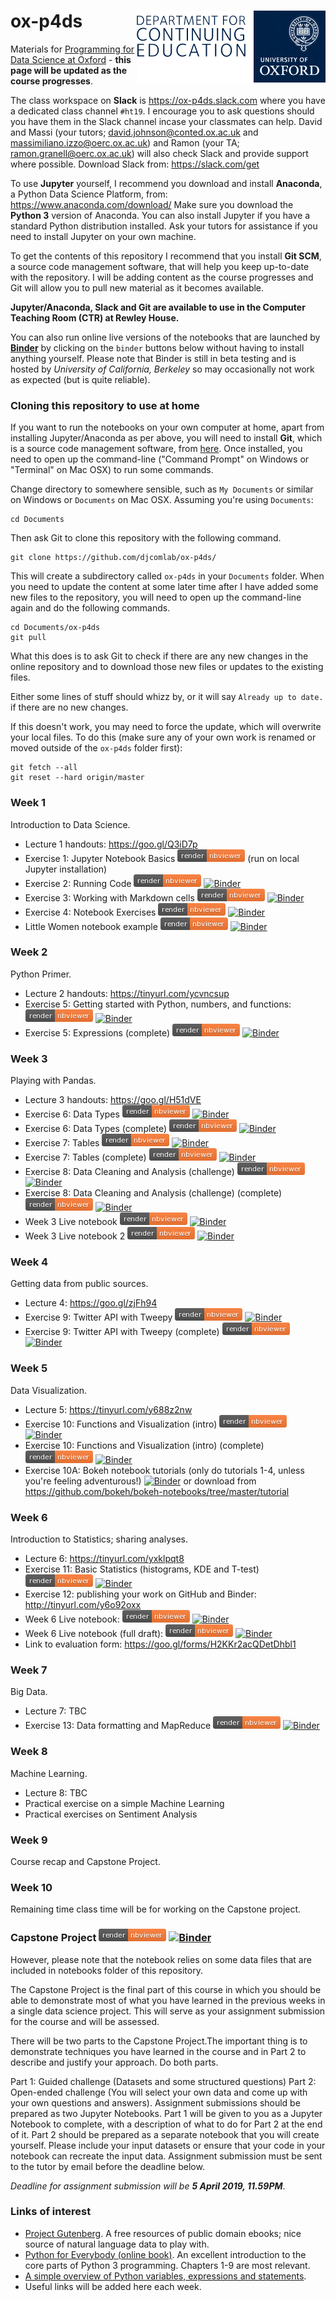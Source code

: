 # ox-p4ds <img src="oudce_logo.png" align="right"/>

Materials for [Programming for Data Science at Oxford](https://www.conted.ox.ac.uk/courses/programming-for-data-science) - **this page will be updated as the course progresses**.

The class workspace on **Slack** is https://ox-p4ds.slack.com where you have a dedicated class channel `#ht19`. I encourage you to ask questions should you have them in the Slack channel incase your classmates can help. David and Massi (your tutors; david.johnson@conted.ox.ac.uk and massimiliano.izzo@oerc.ox.ac.uk) and Ramon (your TA; ramon.granell@oerc.ox.ac.uk) will also check Slack and provide support where possible. Download Slack from: https://slack.com/get


To use **Jupyter** yourself, I recommend you download and install **Anaconda**, a Python Data Science Platform, from: https://www.anaconda.com/download/ Make sure you download the **Python 3** version of Anaconda. You can also install Jupyter if you have a standard Python distribution installed. Ask your tutors for assistance if you need to install Jupyter on your own machine.

To get the contents of this repository I recommend that you install **Git SCM**, a source code management software, that will help you keep up-to-date with the repository. I will be adding content as the course progresses and Git will allow you to pull new material as it becomes available.

**Jupyter/Anaconda, Slack and Git are available to use in the Computer Teaching Room (CTR) at Rewley House.**

You can also run online live versions of the notebooks that are launched by **[Binder](https://mybinder.org)** by clicking on the `binder` buttons below without having to install anything yourself. Please note that Binder is still in beta testing and is hosted by *University of California, Berkeley* so may occasionally not work as expected (but is quite reliable). 

### Cloning this repository to use at home

If you want to run the notebooks on your own computer at home, apart from installing Jupyter/Anaconda as per above, you will need to install **Git**, which is a source code management software, from [here](https://git-scm.com/downloads). Once installed, you need to open up the command-line ("Command Prompt" on Windows or "Terminal" on Mac OSX) to run some commands.

Change directory to somewhere sensible, such as `My Documents` or similar on Windows or `Documents` on Mac OSX. Assuming you're using `Documents`:

```
cd Documents
```

Then ask Git to clone this repository with the following command.
```
git clone https://github.com/djcomlab/ox-p4ds/
```

This will create a subdirectory called `ox-p4ds` in your `Documents` folder. When you need to update the content at some later time after I have added some new files to the repository, you will need to open up the command-line again and do the following commands.
```
cd Documents/ox-p4ds
git pull
```
What this does is to ask Git to check if there are any new changes in the online repository and to download those new files or updates to the existing files.

Either some lines of stuff should whizz by, or it will say `Already up to date.` if there are no new changes.

If this doesn't work, you may need to force the update, which will overwrite your local files. To do this (make sure any of your own work is renamed or moved outside of the `ox-p4ds` folder first):
```
git fetch --all
git reset --hard origin/master
```

### Week 1

Introduction to Data Science.
- Lecture 1 handouts: https://goo.gl/Q3iD7p
- Exercise 1: Jupyter Notebook Basics [![nbviewer](notebooks/images/render_nbviewer_button.png)](https://nbviewer.jupyter.org/github/djcomlab/ox-p4ds/blob/master/notebooks/Ex01_Notebook_Basics.ipynb) (run on local Jupyter installation)
- Exercise 2: Running Code [![nbviewer](notebooks/images/render_nbviewer_button.png)](https://nbviewer.jupyter.org/github/djcomlab/ox-p4ds/blob/master/notebooks/Ex02_Running_Code.ipynb) [![Binder](https://mybinder.org/badge.svg)](https://mybinder.org/v2/gh/djcomlab/ox-p4ds/master?filepath=notebooks%2FEx02_Running_Code.ipynb)
- Exercise 3: Working with Markdown cells [![nbviewer](notebooks/images/render_nbviewer_button.png)](https://nbviewer.jupyter.org/github/djcomlab/ox-p4ds/blob/master/notebooks/Ex03_Working_With_Markdown_Cells.ipynb) [![Binder](https://mybinder.org/badge.svg)](https://mybinder.org/v2/gh/djcomlab/ox-p4ds/master?filepath=notebooks%2FEx03_Working_With_Markdown_Cells.ipynb)
- Exercise 4: Notebook Exercises [![nbviewer](notebooks/images/render_nbviewer_button.png)](https://nbviewer.jupyter.org/github/djcomlab/ox-p4ds/blob/master/notebooks/Ex04_Notebook_Exercises.ipynb) [![Binder](https://mybinder.org/badge.svg)](https://mybinder.org/v2/gh/djcomlab/ox-p4ds/master?filepath=notebooks%2FEx04_Notebook_Exercises.ipynb)
- Little Women notebook example [![nbviewer](notebooks/images/render_nbviewer_button.png)](https://nbviewer.jupyter.org/github/djcomlab/ox-p4ds/blob/master/notebooks/Week1_Little_Women.ipynb) [![Binder](https://mybinder.org/badge.svg)](https://mybinder.org/v2/gh/djcomlab/ox-p4ds/master?filepath=notebooks%2FWeek1_Little_Women.ipynb)

### Week 2

Python Primer.

- Lecture 2 handouts: https://tinyurl.com/ycvncsup
- Exercise 5: Getting started with Python, numbers, and functions: [![nbviewer](notebooks/images/render_nbviewer_button.png)](https://nbviewer.jupyter.org/github/djcomlab/ox-p4ds/blob/master/notebooks/Ex05_Expressions.ipynb) [![Binder](https://mybinder.org/badge.svg)](https://mybinder.org/v2/gh/djcomlab/ox-p4ds/master?filepath=notebooks%2FEx05_Expressions.ipynb)
- Exercise 5: Expressions (complete) [![nbviewer](notebooks/images/render_nbviewer_button.png)](https://nbviewer.jupyter.org/github/djcomlab/ox-p4ds/blob/master/notebooks/Ex05_Expressions_complete.ipynb) [![Binder](https://mybinder.org/badge.svg)](https://mybinder.org/v2/gh/djcomlab/ox-p4ds/master?filepath=notebooks%2FEx05_Expressions_complete.ipynb)

### Week 3

Playing with Pandas.

- Lecture 3 handouts: https://goo.gl/H51dVE
- Exercise 6: Data Types [![nbviewer](notebooks/images/render_nbviewer_button.png)](https://nbviewer.jupyter.org/github/djcomlab/ox-p4ds/blob/master/notebooks/Ex06_Data_Types.ipynb) [![Binder](https://mybinder.org/badge.svg)](https://mybinder.org/v2/gh/djcomlab/ox-p4ds/master?filepath=notebooks%2FEx06_Data_Types.ipynb)
- Exercise 6: Data Types (complete) [![nbviewer](notebooks/images/render_nbviewer_button.png)](https://nbviewer.jupyter.org/github/djcomlab/ox-p4ds/blob/master/notebooks/Ex06_Data_Types_complete.ipynb) [![Binder](https://mybinder.org/badge.svg)](https://mybinder.org/v2/gh/djcomlab/ox-p4ds/master?filepath=notebooks%2FEx06_Data_Types_complete.ipynb)
- Exercise 7: Tables [![nbviewer](notebooks/images/render_nbviewer_button.png)](https://nbviewer.jupyter.org/github/djcomlab/ox-p4ds/blob/master/notebooks/Ex07_Tables.ipynb) [![Binder](https://mybinder.org/badge.svg)](https://mybinder.org/v2/gh/djcomlab/ox-p4ds/master?filepath=notebooks%2FEx07_Tables.ipynb)
- Exercise 7: Tables (complete) [![nbviewer](notebooks/images/render_nbviewer_button.png)](https://nbviewer.jupyter.org/github/djcomlab/ox-p4ds/blob/master/notebooks/Ex07_Tables_complete.ipynb) [![Binder](https://mybinder.org/badge.svg)](https://mybinder.org/v2/gh/djcomlab/ox-p4ds/master?filepath=notebooks%2FEx07_Tables_complete.ipynb)
- Exercise 8: Data Cleaning and Analysis (challenge) [![nbviewer](notebooks/images/render_nbviewer_button.png)](https://nbviewer.jupyter.org/github/djcomlab/ox-p4ds/blob/master/notebooks/Ex08_Data_Cleaning_and_Analysis.ipynb) [![Binder](https://mybinder.org/badge.svg)](https://mybinder.org/v2/gh/djcomlab/ox-p4ds/master?filepath=notebooks%2FEx08_Data_Cleaning_and_Analysis.ipynb)
- Exercise 8: Data Cleaning and Analysis (challenge) (complete) [![nbviewer](notebooks/images/render_nbviewer_button.png)](https://nbviewer.jupyter.org/github/djcomlab/ox-p4ds/blob/master/notebooks/Ex08_Data_Cleaning_and_Analysis_complete.ipynb) [![Binder](https://mybinder.org/badge.svg)](https://mybinder.org/v2/gh/djcomlab/ox-p4ds/master?filepath=notebooks%2FEx08_Data_Cleaning_and_Analysis_complete.ipynb)
- Week 3 Live notebook [![nbviewer](notebooks/images/render_nbviewer_button.png)](https://nbviewer.jupyter.org/github/djcomlab/ox-p4ds/blob/master/notebooks/Week3_Live.ipynb) [![Binder](https://mybinder.org/badge.svg)](https://mybinder.org/v2/gh/djcomlab/ox-p4ds/master?filepath=notebooks%2FWeek3_Live.ipynb)
- Week 3 Live notebook 2 [![nbviewer](notebooks/images/render_nbviewer_button.png)](https://nbviewer.jupyter.org/github/djcomlab/ox-p4ds/blob/master/notebooks/Week3_Live2.ipynb) [![Binder](https://mybinder.org/badge.svg)](https://mybinder.org/v2/gh/djcomlab/ox-p4ds/master?filepath=notebooks%2FWeek3_Live2.ipynb)

### Week 4

Getting data from public sources.

- Lecture 4: https://goo.gl/zjFh94
- Exercise 9: Twitter API with Tweepy [![nbviewer](notebooks/images/render_nbviewer_button.png)](https://nbviewer.jupyter.org/github/djcomlab/ox-p4ds/blob/master/notebooks/Ex09_Twitter_API_with_Tweepy.ipynb) [![Binder](https://mybinder.org/badge.svg)](https://mybinder.org/v2/gh/djcomlab/ox-p4ds/master?filepath=notebooks%2FEx09_Twitter_API_with_Tweepy.ipynb)
- Exercise 9: Twitter API with Tweepy (complete) [![nbviewer](notebooks/images/render_nbviewer_button.png)](https://nbviewer.jupyter.org/github/djcomlab/ox-p4ds/blob/master/notebooks/Ex09_Twitter_API_with_Tweepy_complete.ipynb) [![Binder](https://mybinder.org/badge_logo.svg)](https://mybinder.org/v2/gh/djcomlab/ox-p4ds/master?filepath=notebooks%2FEx09_Twitter_API_with_Tweepy_complete.ipynb)

### Week 5

Data Visualization.

- Lecture 5: https://tinyurl.com/y688z2nw
- Exercise 10: Functions and Visualization (intro) [![nbviewer](notebooks/images/render_nbviewer_button.png)](https://nbviewer.jupyter.org/github/djcomlab/ox-p4ds/blob/master/notebooks/Ex10_Functions_and_Visualizations.ipynb#) [![Binder](https://mybinder.org/badge.svg)](https://mybinder.org/v2/gh/djcomlab/ox-p4ds/master?filepath=notebooks%2FEx10_Functions_and_Visualizations.ipynb) 
- Exercise 10: Functions and Visualization (intro) (complete) [![nbviewer](notebooks/images/render_nbviewer_button.png)](https://nbviewer.jupyter.org/github/djcomlab/ox-p4ds/blob/master/notebooks/Ex10_Functions_and_Visualizations_complete.ipynb) [![Binder](https://mybinder.org/badge_logo.svg)](https://mybinder.org/v2/gh/djcomlab/ox-p4ds/master?filepath=notebooks%2FEx10_Functions_and_Visualizations_complete.ipynb)
- Exercise 10A: Bokeh notebook tutorials (only do tutorials 1-4, unless you're feeling adventurous!) [![Binder](https://mybinder.org/badge.svg)](https://mybinder.org/v2/gh/bokeh/bokeh-notebooks/master?filepath=tutorial%2F00%20-%20Introduction%20and%20Setup.ipynb) or download from https://github.com/bokeh/bokeh-notebooks/tree/master/tutorial

### Week 6

Introduction to Statistics; sharing analyses.

- Lecture 6: https://tinyurl.com/yxklpqt8
- Exercise 11: Basic Statistics (histograms, KDE and T-test) [![nbviewer](notebooks/images/render_nbviewer_button.png)](https://nbviewer.jupyter.org/github/djcomlab/ox-p4ds/blob/master/notebooks/Ex11_Basic_Statistics.ipynb) [![Binder](https://mybinder.org/badge_logo.svg)](https://mybinder.org/v2/gh/djcomlab/ox-p4ds/master?filepath=notebooks%2FEx11_Basic_Statistics.ipynb)
- Exercise 12: publishing your work on GitHub and Binder: http://tinyurl.com/y6o92oxx
- Week 6 Live notebook: [![nbviewer](notebooks/images/render_nbviewer_button.png)](https://nbviewer.jupyter.org/github/djcomlab/ox-p4ds/blob/master/notebooks/Week6_Live.ipynb) [![Binder](https://mybinder.org/badge_logo.svg)](https://mybinder.org/v2/gh/djcomlab/ox-p4ds/master?filepath=notebooks%2FWeek6_Live.ipynb)
- Week 6 Live notebook (full draft): [![nbviewer](notebooks/images/render_nbviewer_button.png)](https://nbviewer.jupyter.org/github/djcomlab/ox-p4ds/blob/master/notebooks/Week6_Live%28Test%29.ipynb) [![Binder](https://mybinder.org/badge_logo.svg)](https://mybinder.org/v2/gh/djcomlab/ox-p4ds/master?filepath=notebooks%2FWeek6_Live(Test).ipynb)
- Link to evaluation form: https://goo.gl/forms/H2KKr2acQDetDhbl1

### Week 7

Big Data.

- Lecture 7: TBC
- Exercise 13: Data formatting and MapReduce [![nbviewer](notebooks/images/render_nbviewer_button.png)](https://nbviewer.jupyter.org/github/djcomlab/ox-p4ds/blob/master/notebooks/Ex13_MapReduce.ipynb) [![Binder](https://mybinder.org/badge_logo.svg)](https://mybinder.org/v2/gh/djcomlab/ox-p4ds/master?filepath=notebooks%2FEx13_MapReduce.ipynb)


### Week 8

Machine Learning.

- Lecture 8: TBC
- Practical exercise on a simple Machine Learning
- Practical exercises on Sentiment Analysis

### Week 9

Course recap and Capstone Project.

### Week 10

Remaining time class time will be for working on the Capstone project.

### Capstone Project [![nbviewer](notebooks/images/render_nbviewer_button.png)](https://nbviewer.jupyter.org/github/djcomlab/ox-p4ds/blob/master/notebooks/Capstone_Project_HT19.ipynb) [![Binder](https://mybinder.org/badge.svg)](https://mybinder.org/v2/gh/djcomlab/ox-p4ds/master?filepath=notebooks%2FCapstone_Project_HT19.ipynb)

However, please note that the notebook relies on some data files that are included in notebooks folder of this repository.

The Capstone Project is the final part of this course in which you should be able to demonstrate most of what you have learned in the previous weeks in a single data science project. This will serve as your assignment submission for the course and will be assessed.

There will be two parts to the Capstone Project.The important thing is to demonstrate techniques you have learned in the course and in Part 2 to describe and justify your approach. Do both parts.

Part 1: Guided challenge (Datasets and some structured questions)
Part 2: Open-ended challenge (You will select your own data and come up with your own questions and answers).
Assignment submissions should be prepared as two Jupyter Notebooks. Part 1 will be given to you as a Jupyter Notebook to complete, with a description of what to do for Part 2 at the end of it. Part 2 should be prepared as a separate notebook that you will create yourself. Please include your input datasets or ensure that your code in your notebook can recreate the input data. Assignment submission must be sent to the tutor by email before the deadline below.

*Deadline for assignment submission will be **5 April 2019, 11.59PM***.

### Links of interest
- [Project Gutenberg](www.gutenberg.org/ebooks/). A free resources of public domain ebooks; nice source of natural language data to play with.
- [Python for Everybody (online book)](https://www.py4e.com/html3/). An excellent introduction to the core parts of Python 3 programming. Chapters 1-9 are most relevant.
- [A simple overview of Python variables, expressions and statements](https://www.pythonlearn.com/html-008/cfbook003.html).
- Useful links will be added here each week.
